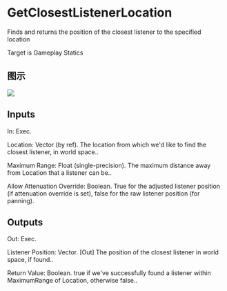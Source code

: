 # GetClosestListenerLocation

Finds and returns the position of the closest listener to the specified location

Target is Gameplay Statics

## 图示

![]($-20221218-18045113.png)

## Inputs

In: Exec.

Location: Vector (by ref). The location from which we'd like to find the closest listener, in world space..

Maximum Range: Float (single-precision). The maximum distance away from Location that a listener can be..

Allow Attenuation Override: Boolean. True for the adjusted listener position (if attenuation override is set), false for the raw listener position (for panning).  

## Outputs

Out: Exec.

Listener Position: Vector. [Out] The position of the closest listener in world space, if found..

Return Value: Boolean. true if we've successfully found a listener within MaximumRange of Location, otherwise false..

